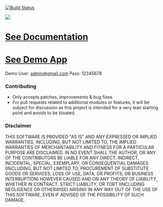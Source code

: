 [![Build Status](https://travis-ci.org/darryldecode/laravel-starter-kit.svg?branch=master)](https://travis-ci.org/darryldecode/laravel-starter-kit)

<img src="https://assets.darrylfernandez.com/wp-content/uploads/2018/04/Screenshot_2.png"></p>

# [See Documentation](https://laravel-starter-kit-docs.darrylfernandez.com/)
# [See Demo App](https://laravel-starter-kit.darrylfernandez.com/)

Demo User: admin@gmail.com Pass: 12345678

<h3 id="contributing">Contributing</h3>

- Only accepts patches, improvements & bug fixes.
- For pull requests related to additional modules or features, it will be subject for discussion as this project is intended for a very lean starting point and avoids to be bloated.

<h3>Disclaimer</h3>

THIS SOFTWARE IS PROVIDED "AS IS" AND ANY EXPRESSED OR IMPLIED WARRANTIES, INCLUDING, BUT NOT LIMITED TO, THE IMPLIED WARRANTIES OF MERCHANTABILITY AND FITNESS FOR A PARTICULAR PURPOSE ARE DISCLAIMED. IN NO EVENT SHALL THE AUTHOR, OR ANY OF THE CONTRIBUTORS BE LIABLE FOR ANY DIRECT, INDIRECT, INCIDENTAL, SPECIAL, EXEMPLARY, OR CONSEQUENTIAL DAMAGES (INCLUDING, BUT NOT LIMITED TO, PROCUREMENT OF SUBSTITUTE GOODS OR SERVICES; LOSS OF USE, DATA, OR PROFITS; OR BUSINESS INTERRUPTION) HOWEVER CAUSED AND ON ANY THEORY OF LIABILITY, WHETHER IN CONTRACT, STRICT LIABILITY, OR TORT (INCLUDING NEGLIGENCE OR OTHERWISE) ARISING IN ANY WAY OUT OF THE USE OF THIS SOFTWARE, EVEN IF ADVISED OF THE POSSIBILITY OF SUCH DAMAGE.
